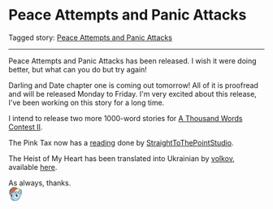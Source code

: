# Peace Attempts and Panic Attacks

Tagged story: [Peace Attempts and Panic Attacks](https://www.fimfiction.net/story/539586/peace-attempts-and-panic-attacks)

***

Peace Attempts and Panic Attacks has been released. I wish it were doing better, but what can you do but try again!

Darling and Date chapter one is coming out tomorrow! All of it is proofread and will be released Monday to Friday. I'm very excited about this release, I've been working on this story for a long time.

I intend to release two more 1000-word stories for [A Thousand Words Contest II](https://www.fimfiction.net/group/216361/a-thousand-words/thread/517645/a-thousand-words-contest-ii-2023-may-29-jul-30).

The Pink Tax now has a [reading](https://www.youtube.com/watch?v=6DTLq1e9NXk) done by [StraightToThePointStudio](https://www.youtube.com/@StraightToThePointStudio).

The Heist of My Heart has been translated into Ukrainian by [volkov](https://www.fimfiction.net/user/595939/volkov), available [here](https://github.com/Vovkiv/The%5FHeist%5Fof%5FMy%5FHeart-ukr).

As always, thanks.  
![:rainbowderp:](../../../ponies/emotes/rainbowderp.png)
